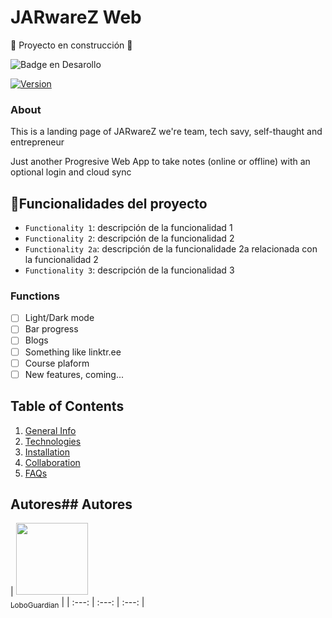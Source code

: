 # JARwareZ Web

:construction: Proyecto en construcción :construction:

  ![Badge en Desarollo](https://img.shields.io/badge/STATUS-EN%20DESAROLLO-green)


[![Version](0.1)](0.1)

### About

This is a landing page of JARwareZ we're team, tech savy, self-thaught and entrepreneur

Just another Progresive Web App to take notes (online or offline)
with an optional login and cloud sync

## :hammer:Funcionalidades del proyecto

- `Functionality 1`: descripción de la funcionalidad 1
- `Functionality 2`: descripción de la funcionalidad 2
- `Functionality 2a`: descripción de la funcionalidade 2a relacionada con la funcionalidad 2
- `Functionality 3`: descripción de la funcionalidad 3

### Functions
- [ ] Light/Dark mode
- [ ] Bar progress
- [ ] Blogs
- [ ] Something like linktr.ee
- [ ] Course plaform
- [ ] New features, coming...

## Table of Contents
1. [General Info](#general-info)
2. [Technologies](#technologies)
3. [Installation](#installation)
4. [Collaboration](#collaboration)
5. [FAQs](#faqs)

## Autores## Autores

| [<img src="https://avatars.githubusercontent.com/u/30099451?s=400&u=7c80d9c31fdc6d01875238e134e65c13281fe3e6&v=4" width=115><br><sub>LoboGuardian</sub>](https://github.com/LoboGuardian) |
| :---: | :---: | :---: |
